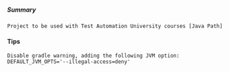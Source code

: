 ##### Summary

	Project to be used with Test Automation University courses [Java Path]

#### Tips

	Disable gradle warning, adding the following JVM option: DEFAULT_JVM_OPTS='--illegal-access=deny'

